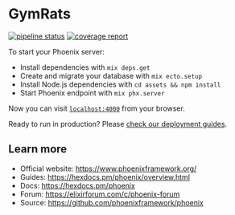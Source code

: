 # GymRats
[![pipeline status](https://gitlab.com/gym-rats/www.gymratsapi.com/badges/master/pipeline.svg)](https://gitlab.com/gym-rats/www.gymratsapi.com/-/commits/master)
[![coverage report](https://gitlab.com/gym-rats/www.gymratsapi.com/badges/master/coverage.svg)](https://gitlab.com/gym-rats/www.gymratsapi.com/-/commits/master)

To start your Phoenix server:

  * Install dependencies with `mix deps.get`
  * Create and migrate your database with `mix ecto.setup`
  * Install Node.js dependencies with `cd assets && npm install`
  * Start Phoenix endpoint with `mix phx.server`

Now you can visit [`localhost:4000`](http://localhost:4000) from your browser.

Ready to run in production? Please [check our deployment guides](https://hexdocs.pm/phoenix/deployment.html).

## Learn more

  * Official website: https://www.phoenixframework.org/
  * Guides: https://hexdocs.pm/phoenix/overview.html
  * Docs: https://hexdocs.pm/phoenix
  * Forum: https://elixirforum.com/c/phoenix-forum
  * Source: https://github.com/phoenixframework/phoenix
